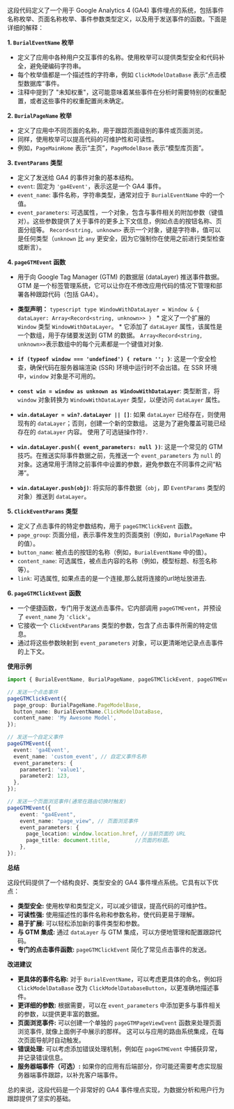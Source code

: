 这段代码定义了一个用于 Google Analytics 4 (GA4) 事件埋点的系统，包括事件名称枚举、页面名称枚举、事件参数类型定义，以及用于发送事件的函数。下面是详细的解释：

**1. `BurialEventName` 枚举**

   *   定义了应用中各种用户交互事件的名称。使用枚举可以提供类型安全和代码补全，避免硬编码字符串。
   *   每个枚举值都是一个描述性的字符串，例如 `ClickModelDataBase` 表示“点击模型数据库”事件。
   *   注释中提到了 "未知权重"，这可能意味着某些事件在分析时需要特别的权重配置，或者这些事件的权重配置尚未确定。

**2. `BurialPageName` 枚举**

   *   定义了应用中不同页面的名称，用于跟踪页面级别的事件或页面浏览。
   *   同样，使用枚举可以提高代码的可维护性和可读性。
   *   例如，`PageMainHome` 表示“主页”，`PageModelBase` 表示“模型库页面”。

**3. `EventParams` 类型**

   *   定义了发送给 GA4 的事件对象的基本结构。
   *   `event`:  固定为 `'ga4Event'`，表示这是一个 GA4 事件。
   *   `event_name`: 事件名称，字符串类型，通常对应于 `BurialEventName` 中的一个值。
   *   `event_parameters`:  可选属性，一个对象，包含与事件相关的附加参数（键值对）。这些参数提供了关于事件的更多上下文信息，例如点击的按钮名称、页面分组等。  `Record<string, unknown>` 表示一个对象，键是字符串，值可以是任何类型（`unknown` 比 `any` 更安全，因为它强制你在使用之前进行类型检查或断言）。

**4. `pageGTMEvent` 函数**

   *   用于向 Google Tag Manager (GTM) 的数据层 (dataLayer) 推送事件数据。GTM 是一个标签管理系统，它可以让你在不修改应用代码的情况下管理和部署各种跟踪代码（包括 GA4）。
   *   **类型声明：**
     ```typescript
      type WindowWithDataLayer = Window & {
        dataLayer: Array<Record<string, unknown>>
      }
     ```
      *   定义了一个扩展的 `Window` 类型 `WindowWithDataLayer`。
      *   它添加了 `dataLayer` 属性，该属性是一个数组，用于存储要发送到 GTM 的数据。  `Array<Record<string, unknown>>`表示数组中的每个元素都是一个键值对对象.

   *   **`if (typeof window === 'undefined') { return ''; }`**:  这是一个安全检查，确保代码在服务器端渲染 (SSR) 环境中运行时不会出错。在 SSR 环境中，`window` 对象是不可用的。

   *   **`const win = window as unknown as WindowWithDataLayer`**:  类型断言，将 `window` 对象转换为 `WindowWithDataLayer` 类型，以便访问 `dataLayer` 属性。

   *   **`win.dataLayer = win?.dataLayer || []`**:  如果 `dataLayer` 已经存在，则使用现有的 `dataLayer`；否则，创建一个新的空数组。  这是为了避免覆盖可能已经存在的 `dataLayer` 内容。  使用了可选链操作符`?.`

   *   **`win.dataLayer.push({ event_parameters: null })`**:  这是一个常见的 GTM 技巧。在推送实际事件数据之前，先推送一个 `event_parameters` 为 `null` 的对象。这通常用于清除之前事件中设置的参数，避免参数在不同事件之间“粘滞”。

   *   **`win.dataLayer.push(obj)`**:  将实际的事件数据（`obj`，即 `EventParams` 类型的对象）推送到 `dataLayer`。

**5. `ClickEventParams` 类型**

   *   定义了点击事件的特定参数结构，用于 `pageGTMClickEvent` 函数。
   *   `page_group`:  页面分组，表示事件发生的页面类别（例如，`BurialPageName` 中的值）。
   *   `button_name`:  被点击的按钮的名称（例如，`BurialEventName` 中的值）。
   *   `content_name`:  可选属性，被点击内容的名称（例如，模型标题、标签名称等）。
   *   `link`: 可选属性, 如果点击的是一个连接,那么就将连接的url地址放进去.

**6. `pageGTMClickEvent` 函数**

   *   一个便捷函数，专门用于发送点击事件。它内部调用 `pageGTMEvent`，并预设了 `event_name` 为 `'click'`。
   *   它接收一个 `ClickEventParams` 类型的参数，包含了点击事件所需的特定信息。
   *   通过将这些参数映射到 `event_parameters` 对象，可以更清晰地记录点击事件的上下文。

**使用示例**

```typescript
import { BurialEventName, BurialPageName, pageGTMClickEvent, pageGTMEvent } from './your-burial-file';

// 发送一个点击事件
pageGTMClickEvent({
  page_group: BurialPageName.PageModelBase,
  button_name: BurialEventName.ClickModelDataBase,
  content_name: 'My Awesome Model',
});

// 发送一个自定义事件
pageGTMEvent({
  event: 'ga4Event',
  event_name: 'custom_event', // 自定义事件名称
  event_parameters: {
    parameter1: 'value1',
    parameter2: 123,
  },
});

// 发送一个页面浏览事件(通常在路由切换时触发)
pageGTMEvent({
    event: "ga4Event",
    event_name: "page_view", // 页面浏览事件
    event_parameters: {
      page_location: window.location.href, //当前页面的 URL
      page_title: document.title,        //页面的标题。
    },
});
```

**总结**

这段代码提供了一个结构良好、类型安全的 GA4 事件埋点系统。它具有以下优点：

*   **类型安全:** 使用枚举和类型定义，可以减少错误，提高代码的可维护性。
*   **可读性强:** 使用描述性的事件名称和参数名称，使代码更易于理解。
*   **易于扩展:** 可以轻松添加新的事件类型和参数。
*   **与 GTM 集成:** 通过 `dataLayer` 与 GTM 集成，可以方便地管理和配置跟踪代码。
*   **专门的点击事件函数:**  `pageGTMClickEvent` 简化了常见点击事件的发送。

**改进建议**

*   **更具体的事件名称:**  对于 `BurialEventName`，可以考虑更具体的命名，例如将 `ClickModelDataBase` 改为 `ClickModelDatabaseButton`，以更准确地描述事件。
*   **更详细的参数:** 根据需要，可以在 `event_parameters` 中添加更多与事件相关的参数，以提供更丰富的数据。
*   **页面浏览事件:**  可以创建一个单独的 `pageGTMPageViewEvent` 函数来处理页面浏览事件, 就像上面例子中展示的那样。 这可以与应用的路由系统集成，在每次页面导航时自动触发。
*   **错误处理:**  可以考虑添加错误处理机制，例如在 `pageGTMEvent` 中捕获异常，并记录错误信息。
*    **服务器端事件（可选）:** 如果你的应用有后端部分，你可能还需要考虑实现服务器端事件跟踪，以补充客户端事件。

总的来说，这段代码是一个非常好的 GA4 事件埋点实现，为数据分析和用户行为跟踪提供了坚实的基础。
